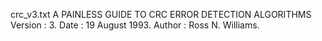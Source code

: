 crc_v3.txt
A PAINLESS GUIDE TO CRC ERROR DETECTION ALGORITHMS
Version : 3.
Date    : 19 August 1993.
Author  : Ross N. Williams.
